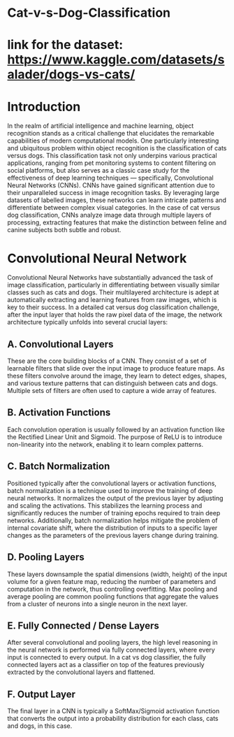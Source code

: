 # Cat-v-s-Dog-Classification

# link for the dataset: https://www.kaggle.com/datasets/salader/dogs-vs-cats/

# Introduction

In the realm of artificial intelligence and machine learning, object recognition stands as a critical challenge
that elucidates the remarkable capabilities of modern computational models. One particularly interesting
and ubiquitous problem within object recognition is the classification of cats versus dogs. This classification
task not only underpins various practical applications, ranging from pet monitoring systems to content
filtering on social platforms, but also serves as a classic case study for the effectiveness of deep learning
techniques — specifically, Convolutional Neural Networks (CNNs). CNNs have gained significant attention
due to their unparalleled success in image recognition tasks. By leveraging large datasets of labelled images,
these networks can learn intricate patterns and differentiate between complex visual categories. In the case
of cat versus dog classification, CNNs analyze image data through multiple layers of processing, extracting
features that make the distinction between feline and canine subjects both subtle and robust.

# Convolutional Neural Network
Convolutional Neural Networks have substantially advanced the task of image classification, particularly in
differentiating between visually similar classes such as cats and dogs. Their multilayered architecture is
adept at automatically extracting and learning features from raw images, which is key to their success. In a
detailed cat versus dog classification challenge, after the input layer that holds the raw pixel data of the
image, the network architecture typically unfolds into several crucial layers:
## A. Convolutional Layers
These are the core building blocks of a CNN. They consist of a set of learnable filters that slide over the
input image to produce feature maps. As these filters convolve around the image, they learn to detect
edges, shapes, and various texture patterns that can distinguish between cats and dogs. Multiple sets of
filters are often used to capture a wide array of features.

## B. Activation Functions
Each convolution operation is usually followed by an activation function like the Rectified Linear Unit and
Sigmoid. The purpose of ReLU is to introduce non-linearity into the network, enabling it to learn complex
patterns.

## C. Batch Normalization
Positioned typically after the convolutional layers or activation functions, batch normalization is a technique
used to improve the training of deep neural networks. It normalizes the output of the previous layer by
adjusting and scaling the activations. This stabilizes the learning process and significantly reduces the
number of training epochs required to train deep networks. Additionally, batch normalization helps mitigate
the problem of internal covariate shift, where the distribution of inputs to a specific layer changes as the
parameters of the previous layers change during training.

## D. Pooling Layers
These layers downsample the spatial dimensions (width, height) of the input volume for a given feature
map, reducing the number of parameters and computation in the network, thus controlling overfitting. Max
pooling and average pooling are common pooling functions that aggregate the values from a cluster of
neurons into a single neuron in the next layer.

## E. Fully Connected / Dense Layers
After several convolutional and pooling layers, the high level reasoning in the neural network is performed
via fully connected layers, where every input is connected to every output. In a cat vs dog classifier, the fully
connected layers act as a classifier on top of the features previously extracted by the convolutional layers
and flattened.

## F. Output Layer
The final layer in a CNN is typically a SoftMax/Sigmoid activation function that converts the output into a
probability distribution for each class, cats and dogs, in this case.
